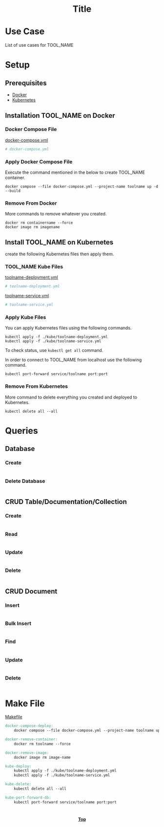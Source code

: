 # <p align="center">Title</p>

# Use Case

List of use cases for TOOL_NAME

# Setup

## Prerequisites

* [Docker](https://www.docker.com/)
* [Kubernetes](https://kubernetes.io/)

## Installation TOOL_NAME on Docker

### Docker Compose File

[docker-compose.yml](docker-compose.yml)

```yaml
# docker-compose.yml

```

### Apply Docker Compose File

Execute the command mentioned in the below to create TOOL_NAME container.

```shell
docker compose --file docker-compose.yml --project-name toolname up -d --build
```

### Remove From Docker

More commands to remove whatever you created.

```shell
docker rm containername --force
docker image rm imagename
```

## Install TOOL_NAME on Kubernetes

create the following Kubernetes files then apply them.

### TOOL_NAME Kube Files

[toolname-deployment.yml](./kube/toolname-deployment.yml)

```yaml
# toolname-deployment.yml
```

[toolname-service.yml](./kube/toolname-service.yml)

```yaml
# toolname-service.yml
```

### Apply Kube Files

You can apply Kubernetes files using the following commands.

```shell
kubectl apply -f ./kube/toolname-deployment.yml
kubectl apply -f ./kube/toolname-service.yml
```

To check status, use `kubectl get all` command.

<p align="justify">

In order to connect to TOOL_NAME from localhost use the following command.

```shell
kubectl port-forward service/toolname port:port
```

### Remove From Kubernetes

More command to delete everything you created and deployed to Kubernetes.

```shell
kubectl delete all --all
```

# Queries

## Database

### Create

```shell
```

### Delete Database

```shell
```

## CRUD Table/Documentation/Collection

### Create

```shell
```

### Read

```shell
```

### Update

```shell
```

### Delete

```shell
```

## CRUD Document

### Insert

```shell
```

### Bulk Insert

```shell

```

### Find

```shell
```

### Update

```shell
```

### Delete

```shell

```

# Make File

[Makefile](Makefile)

```makefile
docker-compose-deploy:
	docker compose --file docker-compose.yml --project-name toolname up --build -d

docker-remove-container:
	docker rm toolname --force

docker-remove-image:
	docker image rm image-name

kube-deploy:
	kubectl apply -f ./kube/toolname-deployment.yml
	kubectl apply -f ./kube/toolname-service.yml

kube-delete:
	kubectl delete all --all

kube-port-forward-db:
	kubectl port-forward service/toolname port:port
```

#

**<p align="center"> [Top](#tool_name) </p>**